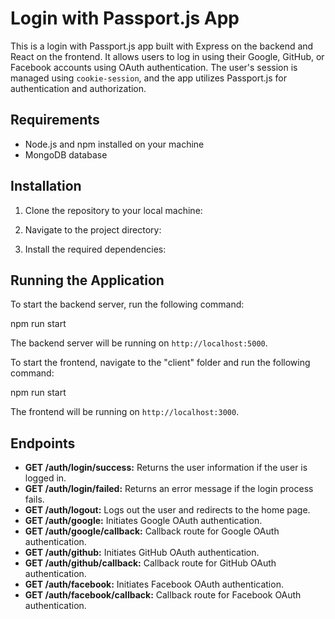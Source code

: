 # Login with Passport.js App

This is a login with Passport.js app built with Express on the backend and React on the frontend. It allows users to log in using their Google, GitHub, or Facebook accounts using OAuth authentication. The user's session is managed using `cookie-session`, and the app utilizes Passport.js for authentication and authorization.

## Requirements

- Node.js and npm installed on your machine
- MongoDB database

## Installation

1. Clone the repository to your local machine:


2. Navigate to the project directory:


3. Install the required dependencies:


## Running the Application

To start the backend server, run the following command:

npm run start


The backend server will be running on `http://localhost:5000`.

To start the frontend, navigate to the "client" folder and run the following command:

npm run start



The frontend will be running on `http://localhost:3000`.

## Endpoints

- **GET /auth/login/success:** Returns the user information if the user is logged in.
- **GET /auth/login/failed:** Returns an error message if the login process fails.
- **GET /auth/logout:** Logs out the user and redirects to the home page.
- **GET /auth/google:** Initiates Google OAuth authentication.
- **GET /auth/google/callback:** Callback route for Google OAuth authentication.
- **GET /auth/github:** Initiates GitHub OAuth authentication.
- **GET /auth/github/callback:** Callback route for GitHub OAuth authentication.
- **GET /auth/facebook:** Initiates Facebook OAuth authentication.
- **GET /auth/facebook/callback:** Callback route for Facebook OAuth authentication.


